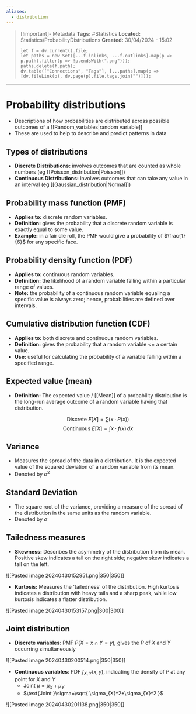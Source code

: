 ```yaml
---
aliases:
  - distribution
---
```


> [!important]- Metadata
> **Tags:** #Statistics 
> **Located:** Statistics/ProbabilityDistributions
> **Created:** 30/04/2024 - 15:02
> ```dataviewjs
> let f = dv.current().file;
> let paths = new Set([...f.inlinks, ...f.outlinks].map(p => p.path).filter(p => !p.endsWith(".png")));
> paths.delete(f.path);
> dv.table(["Connections", "Tags"], [...paths].map(p => [dv.fileLink(p), dv.page(p).file.tags.join("")]));
> ```

___
# Probability distributions

- Descriptions of how probabilities are distributed across possible outcomes of a [[Random_variables|random variable]]
- These are used to help to describe and predict patterns in data
## Types of distributions
- **Discrete Distributions:** involves outcomes that are counted as whole numbers (eg [[Poisson_distribution|Poisson]])
- **Continuous Distributions:** involves outcomes that can take any value in an interval (eg [[Gaussian_distribution|Normal]])
## Probability mass function (PMF)
- **Applies to:** discrete random variables.
- **Definition:** gives the probability that a discrete random variable is exactly equal to some value.
- **Example:** in a fair die roll, the PMF would give a probability of $\frac{1}{6}$ for any specific face.
## Probability density function (PDF)
- **Applies to:** continuous random variables.
- **Definition:** the likelihood of a random variable falling within a particular range of values.
- **Note:** the probability of a continuous random variable equaling a specific value is always zero; hence, probabilities are defined over intervals.
## Cumulative distribution function (CDF)
- **Applies to:** both discrete and continuous random variables.
- **Definition:** gives the probability that a random variable <= a certain value.
- **Use:** useful for calculating the probability of a variable falling within a specified range.
## Expected value (mean)

- **Definition:** The expected value / [[Mean]] of a probability distribution is the long-run average outcome of a random variable having that distribution.

$$\text{Discrete }E[X] = \sum (x \cdot P(x))$$
$$\text{Continuous } E[X] = \int x \cdot f(x) \, dx$$
## Variance
- Measures the spread of the data in a distribution. It is the expected value of the squared deviation of a random variable from its mean.
- Denoted by $\sigma^2$
## Standard Deviation
- The square root of the variance, providing a measure of the spread of the distribution in the same units as the random variable.
- Denoted by $\sigma$

## Tailedness measures

- **Skewness:** Describes the asymmetry of the distribution from its mean. Positive skew indicates a tail on the right side; negative skew indicates a tail on the left.

![[Pasted image 20240430152951.png|350|350]]
- **Kurtosis:** Measures the 'tailedness' of the distribution. High kurtosis indicates a distribution with heavy tails and a sharp peak, while low kurtosis indicates a flatter distribution.

![[Pasted image 20240430153157.png|300|300]]

## Joint distribution
- **Discrete variables**: PMF $P(X=x\cap Y=y)$, gives the $P$ of  $X$ and $Y$ occurring simultaneously 

![[Pasted image 20240430200514.png|350|350]]

- **Continuous variables**: PDF $f_{X,Y}(x,y)$, indicating the density of $P$ at any point for $X$ and $Y$
    - $\text{Joint }\mu=\mu_{X}+\mu_{Y}$ 
    - $\text{Joint }\sigma=\sqrt{ \sigma_{X}^2+\sigma_{Y}^2 }$

![[Pasted image 20240430201138.png|350|350]]

